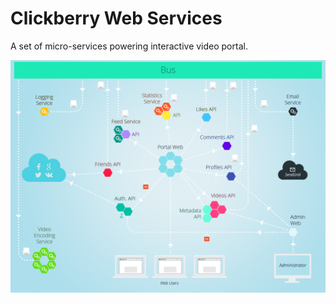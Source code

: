 # Clickberry Web Services
A set of micro-services powering interactive video portal.

![](Assets/Architecture.png?raw=true)
